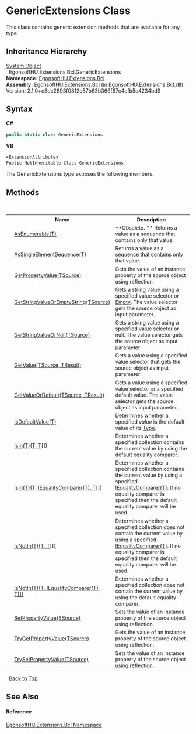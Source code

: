 # GenericExtensions Class
 

This class contains generic extension methods that are available for any type.


## Inheritance Hierarchy
<a href="https://learn.microsoft.com/dotnet/api/system.object" target="_blank" rel="noopener noreferrer">System.Object</a><br />&nbsp;&nbsp;EgonsoftHU.Extensions.Bcl.GenericExtensions<br />
**Namespace:**&nbsp;<a href="N_EgonsoftHU_Extensions_Bcl.md">EgonsoftHU.Extensions.Bcl</a><br />**Assembly:**&nbsp;EgonsoftHU.Extensions.Bcl (in EgonsoftHU.Extensions.Bcl.dll) Version: 2.1.0+c3dc2893f0812c87b63b366f67c4cfb5c4234bd9

## Syntax

**C#**<br />
``` C#
public static class GenericExtensions
```

**VB**<br />
``` VB
<ExtensionAttribute>
Public NotInheritable Class GenericExtensions
```

The GenericExtensions type exposes the following members.


## Methods
&nbsp;<table><tr><th></th><th>Name</th><th>Description</th></tr><tr><td>![Public method](media/pubmethod.gif "Public method")![Static member](media/static.gif "Static member")</td><td><a href="M_EgonsoftHU_Extensions_Bcl_GenericExtensions_AsEnumerable__1.md">AsEnumerable(T)</a></td><td> **Obsolete. **
Returns a value as a sequence that contains only that value.</td></tr><tr><td>![Public method](media/pubmethod.gif "Public method")![Static member](media/static.gif "Static member")</td><td><a href="M_EgonsoftHU_Extensions_Bcl_GenericExtensions_AsSingleElementSequence__1.md">AsSingleElementSequence(T)</a></td><td>
Returns a value as a sequence that contains only that value.</td></tr><tr><td>![Public method](media/pubmethod.gif "Public method")![Static member](media/static.gif "Static member")</td><td><a href="M_EgonsoftHU_Extensions_Bcl_GenericExtensions_GetPropertyValue__1.md">GetPropertyValue(TSource)</a></td><td>
Gets the value of an instance property of the source object using reflection.</td></tr><tr><td>![Public method](media/pubmethod.gif "Public method")![Static member](media/static.gif "Static member")</td><td><a href="M_EgonsoftHU_Extensions_Bcl_GenericExtensions_GetStringValueOrEmptyString__1.md">GetStringValueOrEmptyString(TSource)</a></td><td>
Gets a string value using a specified value selector or <a href="https://learn.microsoft.com/dotnet/api/system.string.empty#system-string-empty" target="_blank" rel="noopener noreferrer">Empty</a>. The value selector gets the source object as input parameter.</td></tr><tr><td>![Public method](media/pubmethod.gif "Public method")![Static member](media/static.gif "Static member")</td><td><a href="M_EgonsoftHU_Extensions_Bcl_GenericExtensions_GetStringValueOrNull__1.md">GetStringValueOrNull(TSource)</a></td><td>
Gets a string value using a specified value selector or null. The value selector gets the source object as input parameter.</td></tr><tr><td>![Public method](media/pubmethod.gif "Public method")![Static member](media/static.gif "Static member")</td><td><a href="M_EgonsoftHU_Extensions_Bcl_GenericExtensions_GetValue__2.md">GetValue(TSource, TResult)</a></td><td>
Gets a value using a specified value selector that gets the source object as input parameter.</td></tr><tr><td>![Public method](media/pubmethod.gif "Public method")![Static member](media/static.gif "Static member")</td><td><a href="M_EgonsoftHU_Extensions_Bcl_GenericExtensions_GetValueOrDefault__2.md">GetValueOrDefault(TSource, TResult)</a></td><td>
Gets a value using a specified value selector or a specified default value. The value selector gets the source object as input parameter.</td></tr><tr><td>![Public method](media/pubmethod.gif "Public method")![Static member](media/static.gif "Static member")</td><td><a href="M_EgonsoftHU_Extensions_Bcl_GenericExtensions_IsDefaultValue__1.md">IsDefaultValue(T)</a></td><td>
Determines whether a specified *value* is the default value of its <a href="https://learn.microsoft.com/dotnet/api/system.type" target="_blank" rel="noopener noreferrer">Type</a>.</td></tr><tr><td>![Public method](media/pubmethod.gif "Public method")![Static member](media/static.gif "Static member")</td><td><a href="M_EgonsoftHU_Extensions_Bcl_GenericExtensions_IsIn__1_1.md">IsIn(T)(T, T[])</a></td><td>
Determines whether a specified collection contains the current value by using the default equality comparer.</td></tr><tr><td>![Public method](media/pubmethod.gif "Public method")![Static member](media/static.gif "Static member")</td><td><a href="M_EgonsoftHU_Extensions_Bcl_GenericExtensions_IsIn__1.md">IsIn(T)(T, IEqualityComparer(T), T[])</a></td><td>
Determines whether a specified collection contains the current value by using a specified <a href="https://learn.microsoft.com/dotnet/api/system.collections.generic.iequalitycomparer-1" target="_blank" rel="noopener noreferrer">IEqualityComparer(T)</a>. If no equality comparer is specified then the default equality comparer will be used.</td></tr><tr><td>![Public method](media/pubmethod.gif "Public method")![Static member](media/static.gif "Static member")</td><td><a href="M_EgonsoftHU_Extensions_Bcl_GenericExtensions_IsNotIn__1_1.md">IsNotIn(T)(T, T[])</a></td><td>
Determines whether a specified collection does not contain the current value by using a specified <a href="https://learn.microsoft.com/dotnet/api/system.collections.generic.iequalitycomparer-1" target="_blank" rel="noopener noreferrer">IEqualityComparer(T)</a>. If no equality comparer is specified then the default equality comparer will be used.</td></tr><tr><td>![Public method](media/pubmethod.gif "Public method")![Static member](media/static.gif "Static member")</td><td><a href="M_EgonsoftHU_Extensions_Bcl_GenericExtensions_IsNotIn__1.md">IsNotIn(T)(T, IEqualityComparer(T), T[])</a></td><td>
Determines whether a specified collection does not contain the current value by using the default equality comparer.</td></tr><tr><td>![Public method](media/pubmethod.gif "Public method")![Static member](media/static.gif "Static member")</td><td><a href="M_EgonsoftHU_Extensions_Bcl_GenericExtensions_SetPropertyValue__1.md">SetPropertyValue(TSource)</a></td><td>
Sets the value of an instance property of the source object using reflection.</td></tr><tr><td>![Public method](media/pubmethod.gif "Public method")![Static member](media/static.gif "Static member")</td><td><a href="M_EgonsoftHU_Extensions_Bcl_GenericExtensions_TryGetPropertyValue__1.md">TryGetPropertyValue(TSource)</a></td><td>
Gets the value of an instance property of the source object using reflection.</td></tr><tr><td>![Public method](media/pubmethod.gif "Public method")![Static member](media/static.gif "Static member")</td><td><a href="M_EgonsoftHU_Extensions_Bcl_GenericExtensions_TrySetPropertyValue__1.md">TrySetPropertyValue(TSource)</a></td><td>
Sets the value of an instance property of the source object using reflection.</td></tr></table>&nbsp;
<a href="#genericextensions-class">Back to Top</a>

## See Also


#### Reference
<a href="N_EgonsoftHU_Extensions_Bcl.md">EgonsoftHU.Extensions.Bcl Namespace</a><br />